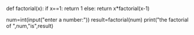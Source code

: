 def factorial(x):
    if x==1:
        return 1
    else:
        return x*factorial(x-1)

num=int(input("enter a number:"))
result=factorial(num)
print("the factorial of ",num,"is",result)
